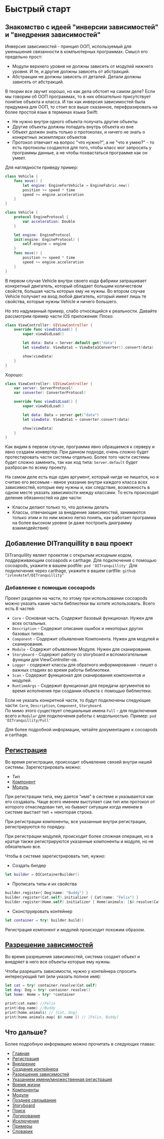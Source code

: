 # Быстрый старт

## Знакомство с идеей "инверсии зависимостей" и "внедрения зависимостей"
Инверсия зависимостей - принцип ООП, используемый для уменьшения связанности в компьютерных программах.
Смысл его предельно прост:
* Модули верхнего уровня не должны зависеть от модулей нижнего уровня. И те, и другие должны зависеть от абстракций.
* Абстракции не должны зависеть от деталей. Детали должны зависеть от абстракций.

В теории все звучит хорошо, но как дела обстоят на самом деле? Если мы говорим об ООП программах, то в них обязательно присутствует понятие объекта и класса. И так как инверсия зависимостей была придумана для ООП, то стоит все выше сказанное, перефразировать на более простой язык в терминах языка Swift: 
* Не нужно внутри одного объекта получать другие объекты
* Другие объекты должны попадать внутрь объекта из вне
* Объект должен знать только о протоколах, и ничего не знать о конкретных экземплярах объектов
* Протокол отвечает на вопрос "что нужно?", а не "что я умею?" - то есть протоколы создаются для того, чтобы класс мог запросить у программы данные, а не чтобы похвастаться программе как он умеет.

Для наглядности приведу пример:
```Swift
class Vehicle {
	func move() {
		let engine: EngineForVehicle = EngineFabric.new()
		position += speed * time
		speed += engine.acceleration
	}
}
```

```Swift
class Vehicle {
	protocol EngineProtocol {
		var acceleration: Double
	}

	let engine: EngineProtocol
	init(engine: EngineProtocol) {
		self.engine = engine
	}
	func move() {
		position += speed * time
		speed += engine.acceleration
	}
}
```
В первом случае Vehicle внутри своего кода фабрики запрашивает конкретный двигатель, который обладает большим количеством свойств, большая часть которых ему не нужны.
Во втором случае Vehicle получает на вход любой двигатель, который имеет лишь те свойства, которые нужны Vehicle и ничего большего.

Но это надуманный пример, слабо относящийся к реальности. Давайте рассмотрим пример части iOS приложения:
Плохо:
```Swift
class ViewController: UIViewController {
	override func viewDidLoad() {
		super.viewDidLoad()

		let data: Data = Server.default.get("data")
		let viewData: ViewData1 = ViewData1Converter().convert(data)

		show(viewData)
	}
}
```
Хорошо:
```Swift
class ViewController: UIViewController {
	var server: ServerProtocol!
	var converter: ConverterProtocol!

	override func viewDidLoad() {
		super.viewDidLoad()

		let data: Data = server.get("data")
		let viewData: ViewData1 = converter.convert(data)

		show(viewData)
	}
}
```

Как видим в первом случае, программа явно обращаемся к серверу и явно создаем конвертер. При данном подходе, очень сложно будет протестировать части системы отдельно. Более того части системы будет сложно заменить, так как код типа: `Server.default` будет разбросан по всему проекту. 

На самом деле есть еще один аргумент, который нигде не пишется, но я считаю его весомым - явное указание внутри каждого класса всех зависимостей, которые ему нужны и, как следствие, возможность в одном месте указать зависимости между классами. То есть происходит деление обязанностей на две части: 
* Классы делают только то, что должны делать
* Классы, отвечающие за внедрение зависимостей, занимаются только этим и по ним можно легко понять, как работает программа на более высоком уровне (и даже построить диаграмму взаимодействия)

## Добавление DITranquillity в ваш проект
DITranquillity являет проектом с открытым исходным кодом, поддерживающим cocoapods и carthage. 
Для подключения с помощью cocoapods, укажите в вашем podfile:
`pod 'DITranquillity'`
Для подключения через carthage, укажите в вашем cartfile:
`github "ivlevAstef/DITranquillity"`

### Добавление с помощью cocoapods
Проект разделен на части, по этому при использовании cocoapods можно указать какие части библиотеки вы хотите использовать. Всего есть 8 частей:
* `Core` - Основная часть. Содержит базовый функционал. Нужен для всех остальных.
* `Description` - Содержит описание ошибок и некоторых других базовых типов.
* `Component` - Содержит объявление Компонента. Нужен для модулей и сканирования.
* `Module` - Содержит объявление Модуля. Нужен для сканирования.
* `Storyboard` - Содержит работу со storyboard и вспомогательные функции для ViewController-ов.
* `Logger` - содержит классы для обратного информирования - пишет о важных стадиях во время работы библиотеки.
* `Scan` - Содержит функционал для сканирования компонентов и модулей.
* `RuntimeArgs` - Содержит функционал для передачи аргументов во время исполнения при создании объекта с помощью библиотеки.
  
Если не указать конкретной части, то будут подключены следующие части: `Core`, `Description`, `Component`, `Storyboard`.   
По мимо этого существует специальные имена `Full` - для подключения всего и `Modular` для подключения работы с модольностью.
Пример: `pod 'DITranquillity/Full'`

Для более подробной информации, читайте документацию к cocoapods и carthage.

## [Регистрация](registration.md)
Во время регистрации, происходит объявление связей внутри нашей системы. 
Зарегестрировать можно:
* Тип
* [Компонент](component.md)
* [Модуль](module.md)

При регистрации типа, ему дается "имя" в системе и указывается как его создавать. Чаще всего именем выступает сам тип или протокол от которого отнаследован тип, но бывают ситуации когда именем в системе выстает тип + некоторая строка.

При регистрации компоненты, все указанные внутри регистрации, регистрируются по порядку.

При регистрации модулей, происходит более сложная операция, но в кратце также регистрируются указанные компоненты и модуля, но не обязательно все.

Чтобы в системе зарегистрировать тип, нужно:
* Создать билдер
```Swift
let builder = DIContainerBuilder()
```
* Прописать типы и их свойства
```Swift
builder.register{ Dog(name: "Buddy") }
builder.register(Cat.self).initializer { Cat(name: "Felix") }
builder.register(Home.self).initializer { Home(animals: [$0.resolve(Cat.self), $0.resolve(Dog.self)]) }
```
* Сконструировать контейнер
```Swift
let container = try! builder.build()
```
Регистрация компонент и модулей происходит похожим образом.

## [Разрешение зависимостей](resolve.md)
Во время разрешения зависимостей, система создает объект и внедряет в него все объекты которые ему нужны.

Чтобы разрешить зависимости, нужно у контейнера спросить интересующий тип (или указать полное имя):
```Swift
let cat = try! container.resolve(Cat.self)
let dog: Dog = try! container.resolve()
let home: Home = try! *container

print(cat.name) //Felix
print(dog.name) //Buddy
print(home.animals) // [Cat, Dog]
print(home.animals.map{ $0.name }) // [Felix, Buddy]
```

## Что дальше?
Более подробную информацию можно прочитать в следующих главах:

* [Главная](main.md)
* [Регистрация](registration.md#Регистрация)
* [Внедрение](injection.md#Внедрение)
* [Создание контейнера](build.md#Создание-контейнера)
* [Разрешение зависимостей](resolve.md#Разрешение-зависимостей)
* [Указанием имени/множественная регистрация](multi_name_registration.md#Указанием-именимножественная-регистрация)
* [Время жизни](lifetime.md#Время-жизни)
* [Компоненты](component.md#Компоненты)
* [Модули](module.md#Модули)
* [Позднее связывание](lateBinding.md#Позднее-связывание)
* [Storyboard](storyboard.md#storyboard)
* [Поиск](scan.md#Поиск)
* [Логирование](log.md#Логирование)
* [Исключения](errors.md#Исключения)
* [Примеры](sample.md#Примеры)
* [Словарик](glossary.md#Словарик)